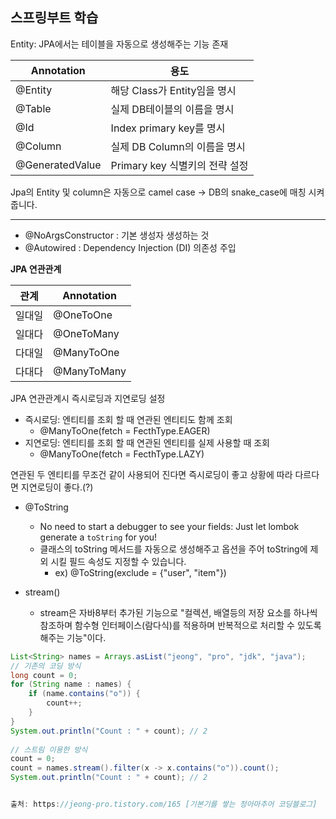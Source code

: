 ## 스프링부트 학습

Entity: JPA에서는 테이블을 자동으로 생성해주는 기능 존재

| Annotation      | 용도                           |
| --------------- | ------------------------------ |
| @Entity         | 해당 Class가 Entity임을 명시   |
| @Table          | 실제 DB테이블의 이름을 명시    |
| @Id             | Index primary key를 명시       |
| @Column         | 실제 DB Column의 이름을 명시   |
| @GeneratedValue | Primary key 식별키의 전략 설정 |

Jpa의 Entity 및 column은 자동으로 camel case -> DB의 snake_case에 매칭 시켜줍니다. 



------------

- @NoArgsConstructor : 기본 생성자 생성하는 것
- @Autowired : Dependency Injection (DI) 의존성 주입



**JPA 연관관계**

| 관계   | Annotation  |
| ------ | ----------- |
| 일대일 | @OneToOne   |
| 일대다 | @OneToMany  |
| 다대일 | @ManyToOne  |
| 다대다 | @ManyToMany |

JPA 연관관계시 즉시로딩과 지연로딩 설정

- 즉시로딩: 엔티티를 조회 할 때 연관된 엔티티도 함께 조회
  - @ManyToOne(fetch = FecthType.EAGER)
- 지연로딩: 엔티티를 조회 할 때 연관된 엔티티를 실제 사용할 때 조회
  - @ManyToOne(fetch = FecthType.LAZY)

연관된 두 엔티티를 무조건 같이 사용되어 진다면 즉시로딩이 좋고 상황에 따라 다르다면 지연로딩이 좋다.(?)



- @ToString 
  - No need to start a debugger to see your fields: Just let lombok generate a `toString` for you!
  - 클래스의 toString 메서드를 자동으로 생성해주고 옵션을 주어 toString에 제외 시킬 필드 속성도 지정할 수 있습니다.
    - ex) @ToString(exclude = {"user", "item"})



- stream()
  - stream은 자바8부터 추가된 기능으로 "컬렉션, 배열등의 저장 요소를 하나씩 참조하며 함수형 인터페이스(람다식)를 적용하며 반복적으로 처리할 수 있도록 해주는 기능"이다. 

```java
List<String> names = Arrays.asList("jeong", "pro", "jdk", "java");
// 기존의 코딩 방식
long count = 0;
for (String name : names) {
    if (name.contains("o")) {
        count++;
    }
}
System.out.println("Count : " + count); // 2
 
// 스트림 이용한 방식
count = 0;
count = names.stream().filter(x -> x.contains("o")).count();
System.out.println("Count : " + count); // 2


출처: https://jeong-pro.tistory.com/165 [기본기를 쌓는 정아마추어 코딩블로그]
```



